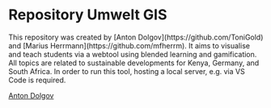 <h1>Repository Umwelt GIS</h1>
<p>This repository was created by [Anton Dolgov](https://github.com/ToniGold) and [Marius Herrmann](https://github.com/mfherrm). It aims to visualise and teach students via a webtool using blended learning and gamification. All topics are related to sustainable developments for Kenya, Germany, and South Africa. In order to run this tool, hosting a local server, e.g. via VS Code is required. </p>


[Anton Dolgov](https://github.com/ToniGold)
